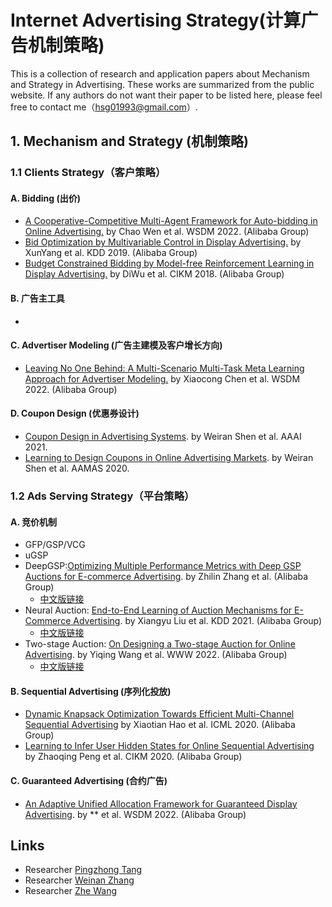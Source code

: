 # Internet Advertising Strategy(计算广告机制策略)
This is a collection of research and application papers about Mechanism and Strategy in Advertising. These works are summarized from the public website. If any authors do not want their paper to be listed here, please feel free to contact me（hsg01993@gmail.com）.

## 1. Mechanism and Strategy (机制策略)

### 1.1 Clients Strategy（客户策略）
#### A. Bidding (出价)
- [A Cooperative-Competitive Multi-Agent Framework for Auto-bidding in Online Advertising.](https://arxiv.org/abs/2106.06224) by Chao Wen et al. WSDM 2022. (Alibaba Group)
- [Bid Optimization by Multivariable Control in Display Advertising.](https://arxiv.org/abs/1905.10928) by XunYang et al. KDD 2019. (Alibaba Group)
- [Budget Constrained Bidding by Model-free Reinforcement Learning in Display Advertising.](https://arxiv.org/abs/1802.08365) by DiWu et al. CIKM 2018. (Alibaba Group)

#### B. 广告主工具
- 

#### C. Advertiser Modeling (广告主建模及客户增长方向)
- [Leaving No One Behind: A Multi-Scenario Multi-Task Meta Learning Approach for Advertiser Modeling.]() by Xiaocong Chen et al. WSDM 2022.  (Alibaba Group) 

#### D. Coupon Design (优惠券设计)
- [Coupon Design in Advertising Systems](https://www.weiran-shen.info/swr_page_files/coupon_design_in_advertising_systems.pdf). by Weiran Shen et al. AAAI 2021.
- [Learning to Design Coupons in Online Advertising Markets](http://ifaamas.org/Proceedings/aamas2020/pdfs/p1242.pdf). by Weiran Shen et al. AAMAS 2020.

### 1.2 Ads Serving Strategy（平台策略）
#### A. 竞价机制
- GFP/GSP/VCG
- uGSP
- DeepGSP:[Optimizing Multiple Performance Metrics with Deep GSP Auctions for E-commerce Advertising](https://arxiv.org/abs/2012.02930). by Zhilin Zhang et al. (Alibaba Group) 
  - [中文版链接](https://zhuanlan.zhihu.com/p/483201989)
- Neural Auction: [End-to-End Learning of Auction Mechanisms for E-Commerce Advertising](https://arxiv.org/abs/2106.03593?spm=ata.21736010.0.0.4e9c7536qSQxJQ&file=2106.03593). by Xiangyu Liu et al. KDD 2021. (Alibaba Group) 
  - [中文版链接](https://zhuanlan.zhihu.com/p/412872425)  
- Two-stage Auction: [On Designing a Two-stage Auction for Online Advertising](https://arxiv.org/abs/2111.05555). by Yiqing Wang et al. WWW 2022. (Alibaba Group) 
  - [中文版链接](https://zhuanlan.zhihu.com/p/502537787) 

#### B. Sequential Advertising (序列化投放)
- [Dynamic Knapsack Optimization Towards Efficient Multi-Channel Sequential Advertising](https://arxiv.org/abs/2006.16312) by Xiaotian Hao et al. ICML 2020. (Alibaba Group)
- [Learning to Infer User Hidden States for Online Sequential Advertising](https://arxiv.org/abs/2009.01453) by Zhaoqing Peng et al. CIKM 2020. (Alibaba Group)

#### C. Guaranteed Advertising (合约广告)
- [An Adaptive Unified Allocation Framework for Guaranteed Display Advertising](). by ** et al. WSDM 2022. (Alibaba Group)


## Links
- Researcher [Pingzhong Tang](http://people.iiis.tsinghua.edu.cn/~kenshin/)
- Researcher [Weinan Zhang](https://github.com/wnzhang/rtb-papers)
- Researcher [Zhe Wang](https://github.com/wzhe06/Ad-papers)
